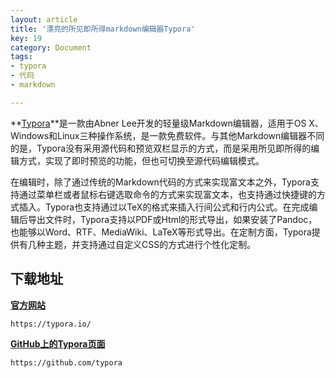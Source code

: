 ```yaml
---
layout: article
title: '漂亮的所见即所得markdown编辑器Typora'
key: 19
category: Document
tags:
- typora
- 代码
- markdown

---
```


**[Typora](https://typora.io/)**是一款由Abner Lee开发的轻量级Markdown编辑器，适用于OS X、Windows和Linux三种操作系统，是一款免费软件。与其他Markdown编辑器不同的是，Typora没有采用源代码和预览双栏显示的方式，而是采用所见即所得的编辑方式，实现了即时预览的功能，但也可切换至源代码编辑模式。

在编辑时，除了通过传统的Markdown代码的方式来实现富文本之外，Typora支持通过菜单栏或者鼠标右键选取命令的方式来实现富文本，也支持通过快捷键的方式插入。Typora也支持通过以TeX的格式来插入行间公式和行内公式。在完成编辑后导出文件时，Typora支持以PDF或Html的形式导出，如果安装了Pandoc，也能够以Word、RTF、MediaWiki、LaTeX等形式导出。在定制方面，Typora提供有几种主题，并支持通过自定义CSS的方式进行个性化定制。

## 下载地址

[**官方网站**](https://typora.io/)

```
https://typora.io/
```

**[GitHub上的Typora页面](https://github.com/typora)**

```
https://github.com/typora
```

